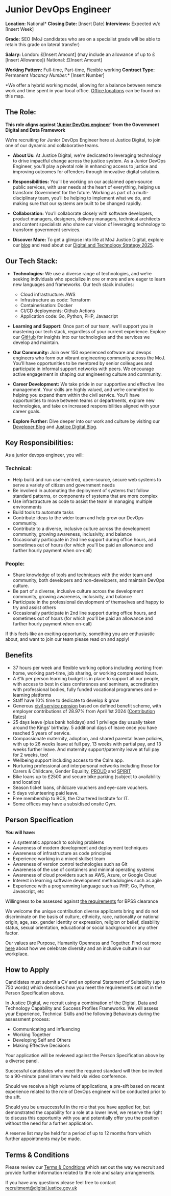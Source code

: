 # Junior DevOps Engineer
**Location:** National\*
**Closing Date:** [Insert Date]
**Interviews:** Expected w/c [Insert Week]

**Grade:** SEO
(MoJ candidates who are on a specialist grade will be able to retain this grade on lateral transfer)

**Salary:**
London: £[Insert Amount] (may include an allowance of up to £[Insert Allowance])
National: £[Insert Amount]

**Working Pattern:** Full-time, Part-time, Flexible working
**Contract Type:** Permanent
*Vacancy Number:** [Insert Number]

\*We offer a hybrid working model, allowing for a balance between remote work and time spent in your local office. [Office locations](https://example.com/map) can be found on this map.


## The Role:


**This role aligns against ‘[Junior DevOps engineer](https://ddat-capability-framework.service.gov.uk/role/development-operations-devops-engineer)’ from the Government Digital and Data Framework**

We’re recruiting for Junior DevOps Engineer here at Justice Digital, to join one of our dynamic and collaborative teams.

- **About Us:**
  At Justice Digital, we're dedicated to leveraging technology to drive impactful change across the justice system. As a Junior DevOps Engineer, you'll play a pivotal role in enhancing access to justice and improving outcomes for offenders through innovative digital solutions.

- **Responsibilities:**
  You’ll be working on our acclaimed open-source public services, with user needs at the heart of everything, helping us transform Government for the future. Working as part of a multi-disciplinary team, you’ll be helping to implement what we do, and making sure that our systems are built to be changed rapidly.

- **Collaboration:**
  You’ll collaborate closely with software developers, product managers, designers, delivery managers, technical architects and content specialists who share our vision of leveraging technology to transform government services.

- **Discover More:**
  To get a glimpse into life at MoJ Justice Digital, explore our [blog](https://example.com/blog) and read about our [Digital and Technology Strategy 2025](https://example.com/strategy).

## Our Tech Stack:

- **Technologies:**
  We use a diverse range of technologies, and we’re seeking individuals who specialize in one or more and are eager to learn new languages and frameworks. Our tech stack includes:

  - Cloud infrastructure: AWS
  - Infrastructure as code: Terraform
  - Containerisation: Docker
  - CI/CD deployments: Github Actions
  - Application code: Go, Python, PHP, Javascript


- **Learning and Support:**
  Once part of our team, we'll support you in mastering our tech stack, regardless of your current experience. Explore our [GitHub](https://github.com/ministryofjustice) for insights into our technologies and the services we develop and maintain.

- **Our Community:**
  Join over 150 experienced software and devops engineers who form our vibrant engineering community across the MoJ. You’ll have opportunities to be mentored by senior colleagues and participate in informal support networks with peers. We encourage active engagement in shaping our engineering culture and community.

- **Career Development:**
  We take pride in our supportive and effective line management. Your skills are highly valued, and we’re committed to helping you expand them within the civil service. You'll have opportunities to move between teams or departments, explore new technologies, and take on increased responsibilities aligned with your career goals.

- **Explore Further:**
  Dive deeper into our work and culture by visiting our [Developer Blog](https://medium.com/just-tech) and [Justice Digital Blog](https://mojdigital.blog.gov.uk/).


## Key Responsibilities:

As a junior devops engineer, you will:

### Technical:
- Help build and run user-centred, open-source, secure web systems to serve a variety of citizen and government needs
- Be involved in automating the deployment of systems that follow standard patterns, or components of systems that are more complex
- Use infrastructure as code to assist the team in managing multiple environments
- Build tools to automate tasks
- Contribute ideas to the wider team and help grow our DevOps community.
- Contribute to a diverse, inclusive culture across the development community, growing awareness, inclusivity, and balance
- Occasionally participate in 2nd line support during office hours, and sometimes out of hours (for which you’ll be paid an allowance and further hourly payment when on-call)


### People:
- Share knowledge of tools and techniques with the wider team and community, both developers and non-developers, and maintain DevOps culture.
- Be part of a diverse, inclusive culture across the development community, growing awareness, inclusivity, and balance
- Participate in the professional development of themselves and happy to try and assist others
- Occasionally participate in 2nd line support during office hours, and sometimes out of hours (for which you’ll be paid an allowance and further hourly payment when on-call)

If this feels like an exciting opportunity, something you are enthusiastic about, and want to join our team please read on and apply!

## Benefits

-   37 hours per week and flexible working options including working from home, working part-time, job sharing, or working compressed hours.
-   A £1k per person learning budget is in place to support all our people, with access to best in class conferences and seminars, accreditation with professional bodies, fully funded vocational programmes and e-learning platforms
-   Staff have 10% time to dedicate to develop & grow
-   Generous [civil service pension](https://www.civilservicepensionscheme.org.uk/members/thinking-of-joining-the-civil-service/) based on defined benefit scheme, with employer contributions of 28.97% from April 1st 2024 ([Contribution Rates](https://www.civilservicepensionscheme.org.uk/your-pension/managing-your-pension/contribution-rates/))
-   25 days leave (plus bank holidays) and 1 privilege day usually taken around the Kings’ birthday. 5 additional days of leave once you have reached 5 years of service.
-   Compassionate maternity, adoption, and shared parental leave policies, with up to 26 weeks leave at full pay, 13 weeks with partial pay, and 13 weeks further leave. And maternity support/paternity leave at full pay for 2 weeks, too!
-   Wellbeing support including access to the Calm app.
-   Nurturing professional and interpersonal networks including those for Carers & Childcare, Gender Equality, [PROUD](https://mojdigital.blog.gov.uk/2019/09/25/why-diversity-and-inclusion-is-important-to-me/) and [SPIRIT](https://twitter.com/moj_spirit?lang=en)
-   Bike loans up to £2500 and secure bike parking (subject to availability and location)
-   Season ticket loans, childcare vouchers and eye-care vouchers.
-   5 days volunteering paid leave.
-   Free membership to BCS, the Chartered Institute for IT.
-   Some offices may have a subsidised onsite Gym.

## Person Specification

**You will have:**
- A systematic approach to solving problems
- Awareness of modern development and deployment techniques
- Awareness of infrastructure as code principles
- Experience working in a mixed skillset team
- Awareness of version control technologies such as Git
- Awareness of the use of containers and minimal operating systems
- Awareness of cloud providers such as AWS, Azure, or Google Cloud
- Interest in learning software development methodologies such as agile
- Experience with a programming language such as PHP, Go, Python, Javascript, etc

Willingness to be assessed against [the requirements](https://www.gov.uk/government/publications/united-kingdom-security-vetting-clearance-levels/national-security-vetting-clearance-levels) for BPSS clearance

We welcome the unique contribution diverse applicants bring and do not discriminate on the basis of culture, ethnicity, race, nationality or national origin, age, sex, gender identity or expression, religion or belief, disability status, sexual orientation, educational or social background or any other factor.

Our values are Purpose, Humanity Openness and Together. Find out more [here](https://www.gov.uk/government/organisations/ministry-of-justice/about/equality-and-diversity) about how we celebrate diversity and an inclusive culture in our workplace.

## How to Apply

Candidates must submit a CV and an optional Statement of Suitability (up to 750 words) which describes how you meet the requirements set out in the Person Specification above.

In Justice Digital, we recruit using a combination of the Digital, Data and Technology Capability and Success Profiles Frameworks. We will assess your Experience, Technical Skills and the following Behaviours during the assessment process:

- Communicating and influencing
- Working Together
- Developing Self and Others
- Making Effective Decisions

Your application will be reviewed against the Person Specification above by a diverse panel.

Successful candidates who meet the required standard will then be invited to a 90-minute panel interview held via video conference.

Should we receive a high volume of applications, a pre-sift based on recent experience related to the role of DevOps engineer will be conducted prior to the sift.

Should you be unsuccessful in the role that you have applied for, but demonstrated the capability for a role at a lower level, we reserve the right to discuss this opportunity with you and potentially offer you the position without the need for a further application.

A reserve list may be held for a period of up to 12 months from which further appointments may be made.


## Terms & Conditions

Please review our [Terms & Conditions](https://docs.google.com/document/d/1fO0ljbXywITunpexqcLHfzWOpFQaLbB0fVIlDAPjGlM/edit?usp=sharing) which set out the way we recruit and provide further information related to the role and salary arrangements.


If you have any questions please feel free to contact [recruitment@digital.justice.gov.uk](mailto:recruitment@digital.justice.gov.uk)
